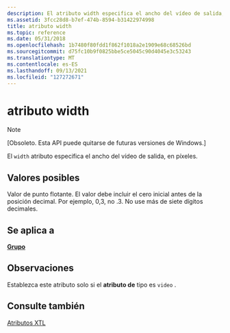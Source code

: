 ```yaml
---
description: El atributo width especifica el ancho del vídeo de salida, en píxeles.
ms.assetid: 3fcc28d8-b7ef-474b-8594-b31422974998
title: atributo width
ms.topic: reference
ms.date: 05/31/2018
ms.openlocfilehash: 1b7480f80fdd1f862f1018a2e1909e68c68526bd
ms.sourcegitcommit: d75fc10b9f0825bbe5ce5045c90d4045e3c53243
ms.translationtype: MT
ms.contentlocale: es-ES
ms.lasthandoff: 09/13/2021
ms.locfileid: "127272671"
---
```

# <a name="width-attribute"></a>atributo width

> [!Note]  
> \[Obsoleto. Esta API puede quitarse de futuras versiones de Windows.\]

 

El `width` atributo especifica el ancho del vídeo de salida, en píxeles.

## <a name="possible-values"></a>Valores posibles

Valor de punto flotante. El valor debe incluir el cero inicial antes de la posición decimal. Por ejemplo, 0,3, no .3. No use más de siete dígitos decimales.

## <a name="applies-to"></a>Se aplica a

[**Grupo**](group-element.md)

## <a name="remarks"></a>Observaciones

Establezca este atributo solo si el **atributo de** tipo es `video` .

## <a name="see-also"></a>Consulte también

<dl> <dt>

[Atributos XTL](xtl-attributes.md)
</dt> </dl>

 

 



